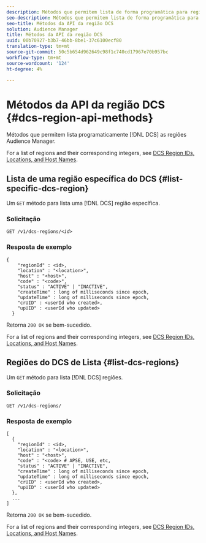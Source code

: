 ```yaml
---
description: Métodos que permitem lista de forma programática para regiões de Audience Manager DCS.
seo-description: Métodos que permitem lista de forma programática para regiões de Audience Manager DCS.
seo-title: Métodos da API da região DCS
solution: Audience Manager
title: Métodos da API da região DCS
uuid: 00b70927-b3b7-46bb-8be1-37c6100ecf80
translation-type: tm+mt
source-git-commit: 50c5b654d962649c98f1c740cd17967e70b957bc
workflow-type: tm+mt
source-wordcount: '124'
ht-degree: 4%

---
```



# Métodos da API da região DCS {#dcs-region-api-methods}

Métodos que permitem lista programaticamente [!DNL DCS] as regiões Audience Manager.

<!-- c_rest_api_regions.xml -->

For a list of regions and their corresponding integers, see [DCS Region IDs, Locations, and Host Names](../../api/dcs-intro/dcs-api-reference/dcs-regions.md).

## Lista de uma região específica do DCS {#list-specific-dcs-region}

Um `GET` método para lista uma [!DNL DCS] região específica.

<!-- r_rest_api_regions_list_specific.xml -->

### Solicitação

`GET /v1/dcs-regions/`*`<id>`*

### Resposta de exemplo

```
{ 
    "regionId" : <id>, 
    "location" : "<location>",
    "host" : "<host>",
    "code" : "<code>",
    "status" : "ACTIVE" | "INACTIVE",
    "createTime" : long of milliseconds since epoch,
    "updateTime" : long of milliseconds since epoch,
    "crUID" : <userId who created>,
    "upUID" : <userId who updated>
  }
```

Retorna `200 OK` se bem-sucedido.

For a list of regions and their corresponding integers, see [DCS Region IDs, Locations, and Host Names](../../api/dcs-intro/dcs-api-reference/dcs-regions.md).

## Regiões do DCS de Lista {#list-dcs-regions}

Um `GET` método para lista [!DNL DCS] regiões.

<!-- r_rest_api_regions_list.xml -->

### Solicitação

`GET /v1/dcs-regions/`

### Resposta de exemplo

```
[
  { 
    "regionId" : <id>, 
    "location" : "<location>",
    "host" : "<host>",
    "code" : "<code> # APSE, USE, etc,
    "status" : "ACTIVE" | "INACTIVE",
    "createTime" : long of milliseconds since epoch,
    "updateTime" : long of milliseconds since epoch,
    "crUID" : <userId who created>,
    "upUID" : <userId who updated>
  },
  ...
]
```

Retorna `200 OK` se bem-sucedido.

For a list of regions and their corresponding integers, see [DCS Region IDs, Locations, and Host Names](../../api/dcs-intro/dcs-api-reference/dcs-regions.md).
